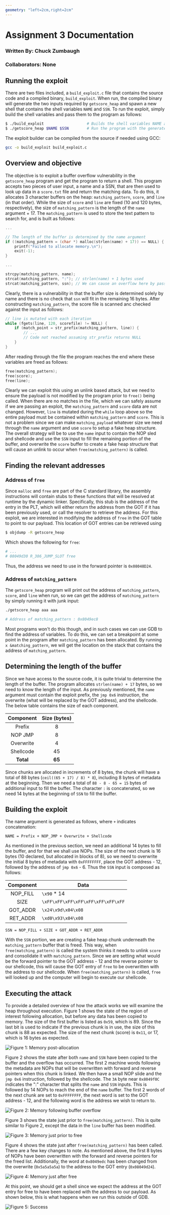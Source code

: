 ```yaml
---
geometry: "left=2cm,right=2cm"
---
```

# Assignment 3 Documentation
### Written By: Chuck Zumbaugh
### Collaborators: None

## Running the exploit
There are two files included, a `build_exploit.c` file that contains the source code and a compiled binary, `build_exploit`. When run, the compiled binary will generate the two inputs required by `getscore_heap` and spawn a new shell that contains the shell variables `NAME` and `SSN`. To run the exploit, simply build the shell variables and pass them to the program as follows:
```sh
$ ./build_exploit                   # Builds the shell variables NAME and SSN
$ ./getscore_heap $NAME $SSN        # Run the program with the generated inputs
```

The exploit builder can be compiled from the source if needed using GCC:
```sh
gcc -o build_exploit build_exploit.c
```

## Overview and objective
The objective is to exploit a buffer overflow vulnerability in the `getscore_heap` program and get the program to return a shell. This program accepts two pieces of user input, a name and a SSN, that are then used to look up data in a `score.txt` file and return the matching data. To do this, it allocates 3 character buffers on the heap: `matching_pattern`, `score`, and `line` (in that order). While the size of `score` and `line` are fixed (10 and 120 bytes, respectively), the size of `matching_pattern` is the length of the `name` argument + 17. The `matching_pattern` is used to store the text pattern to search for, and is built as follows:
```c
...

// The length of the buffer is determined by the name argument
if ((matching_pattern = (char *) malloc(strlen(name) + 17)) == NULL) {
    printf("Failed to allocate memory.\n");
    exit(-1);
}

...

strcpy(matching_pattern, name); 
strcat(matching_pattern, ":"); // strlen(name) + 1 bytes used
strcat(matching_pattern, ssn); // We can cause an overflow here by passing > 16 bytes
```

Clearly, there is a vulnerability in that the buffer size is determined solely by name and there is no check that `ssn` will fit in the remaining 16 bytes. After constructing `matching_pattern`, the score file is scanned anc checked against the input as follows:
```c
// line is mutated with each iteration
while (fgets(line, 120, scorefile) != NULL) {
    if (match_point = str_prefix(matching_pattern, line)) {
        // ... 
        // Code not reached assuming str_prefix returns NULL
    }
}
```

After reading through the file the program reaches the end where these variables are freed as follows:
```c
free(matching_pattern);
free(score);
free(line);
```

Clearly we can exploit this using an unlink based attack, but we need to ensure the payload is not modified by the program prior to `free()` being called. When there are no matches in the file, which we can safely assume if we are passing an exploit, the `matching_pattern` and `score` data are not changed. However, `line` is mutated during the `while` loop above so the entire payload must be contained within `matching_pattern` and `score`. This is not a problem since we can make `matching_payload` whatever size we need through the `name` argument and use `score` to setup a fake heap structure. The overall strategy will be to use the `name` input to contain the NOP sled and shellcode and use the `SSN` input to fill the remaining portion of the buffer, and overwrite the `score` buffer to create a fake heap structure that will cause an unlink to occur when `free(matching_pattern)` is called.

## Finding the relevant addresses
### Address of `free`
Since `malloc` and `free` are part of the C standard library, the assembly instructions will contain stubs to these functions that will be resolved at runtime by the dynamic linker. Specifically, this stub is the address of the entry in the PLT, which will either return the address from the GOT if it has been previously used, or call the resolver to retrieve the address. For this exploit, we are interested in modifying the address of `free` in the GOT table to point to our payload. This location of GOT entries can be retrieved using
```sh
$ objdump -R getscore_heap
``` 
Which shows the following for `free`:
```sh
# ...
# 08049d30 R_386_JUMP_SLOT free
```

Thus, the address we need to use in the forward pointer is `0x08048D24`.

### Address of `matching_pattern`
The `getscore_heap` program will print out the address of `matching_pattern`, `score`, and `line` when run, so we can get the address of `matching_pattern` by simply running it with junk input:
```sh
./getscore_heap aaa aaa

# Address of matching_pattern : 0x8049ec8
```

Most programs won't do this though, and in such cases we can use GDB to find the address of variables. To do this, we can set a breakpoint at some point in the program after `matching_pattern` has been allocated. By running `x &matching_pattern`, we will get the location on the stack that contains the address of `matching_pattern`.

## Determining the length of the buffer
Since we have access to the source code, it is quite trivial to determine the length of the buffer. The program allocates `strlen(name) + 17` bytes, so we need to know the length of the input. As previously mentioned, the `name` argument must contain the exploit prefix, the `jmp 0x6` instruction, the overwrite (what will be replaced by the GOT address), and the shellcode. The below table contains the size of each component.

|  Component      | Size (bytes)       |
| :-------------: | :----------------: |
| Prefix          | 8                  |
| NOP JMP         | 8                  |
| Overwrite       | 4                  |
| Shellcode       | 45                 |
| **Total**       | **65**             |

Since chunks are allocated in increments of 8 bytes, the chunk will have a total of 88 bytes (`ceil((65 + 17) / 8) * 8`), including 8 bytes of metadata at the beginning. Then we need a total of `88 - 8 - 65 = 15` bytes of additional input to fill the buffer. The character `:` is concatenated, so we need 14 bytes at the beginning of `SSN` to fill the buffer. 

## Building the exploit
The name argument is generated as follows, where `+` indicates concatenation:
```
NAME = Prefix + NOP_JMP + Overwrite + Shellcode
```

As mentioned in the previous section, we need an additional 14 bytes to fill the buffer, and for that we shall use NOPs. The size of the next chunk is 16 bytes (10 declared, but allocated in blocks of 8), so we need to overwrite the initial 8 bytes of metadata with `0xFFFFFFFF`, place the GOT address - 12, followed by the address of `jmp 0x6` - 6. Thus the `SSN` input is composed as follows:

| Component | Data |
| :------:  | ---- |
| NOP_FILL | `\x90` * 14 |
| SIZE    | `\xFF\xFF\xFF\xFF\xFF\xFF\xFF\xFF` |
| GOT_ADDR | `\x24\x9d\x04\x08` |
| RET_ADDR | `\xd0\x93\x04\x08` |

```
SSN = NOP_FILL + SIZE + GOT_ADDR + RET_ADDR
```

With the `SSN` portion, we are creating a fake heap chunk underneath the `matching_pattern` buffer that is freed. This way, when `free(matching_pattern)` is called the system thinks it needs to unlink `score` and consolidate it with `matching_pattern`. Since we are setting what would be the forward pointer to the GOT address - 12 and the reverse pointer to our shellcode, this will cause the GOT entry of `free` to be overwritten with the address to our shellcode. When `free(matching_pattern)` is called, `free` will looked up and the computer will begin to execute our shellcode. 

## Executing the attack
To provide a detailed overview of how the attack works we will examine the heap throughout execution. Figure 1 shows the state of the region of interest following allocation, but before any data has been copied to memory. The size of the first buffer is listed as `0x59`, which is 89. Since the last bit is used to indicate if the previous chunk is in use, the size of this chunk is 88 as expected. The size of the next chunk (score) is `0x11`, or 17, which is 16 bytes as expected.

![Figure 1: Memory post-allocation](./allocated_memory.png)

Figure 2 shows the state after both `name` and `SSN` have been copied to the buffer and the overflow has occurred. The first 2 machine words following the metadata are NOPs that will be overwritten with forward and reverse pointers when this chunk is linked. We then have a small NOP slide and the `jmp 0x6` instruction, followed by the shellcode. The `3A` byte near `0x8049f0C` indicates the ":" character that splits the `name` and `SSN` inputs. This is followed by 14 NOPs to reach the end of the `name` buffer. The first 2 words of the next chunk are set to `0xFFFFFFFF`, the next word is set to the GOT address - 12, and the following word is the address we wish to return to.

![Figure 2: Memory following buffer overflow](./overflown_memory.png)

Figure 3 shows the state just prior to `free(matching_pattern)`. This is quite similar to Figure 2, except the data in the `line` buffer has been modified.

![Figure 3: Memory just prior to free](./before_free.png)

Figure 4 shows the state just after `free(matching_pattern)` has been called. There are a few key changes to note. As mentioned above, the first 8 bytes of NOPs have been overwritten with the forward and reverse pointers for the freed list. Additionally, the word at `0x8049edc` has been changed from the overwrite (`0x5a5a5a5a`) to the address to the GOT entry (`0x08049d24`).

![Figure 4: Memory just after free](./after_free.png)

At this point, we should get a shell since we expect the address at the GOT entry for free to have been replaced with the address to our payload. As shown below, this is what happens when we run this outside of GDB.

![Figure 5: Success](./success.png)
